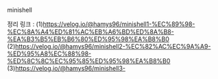 minishell

정리 링크 :
(1)https://velog.io/@hamys96/minishell1-%EC%89%98-%EC%8A%A4%ED%81%AC%EB%A6%BD%ED%8A%B8-%EA%B3%B5%EB%B6%80%ED%95%98%EA%B8%B0
(2)https://velog.io/@hamys96/minishell2-%EC%82%AC%EC%9A%A9-%ED%95%A8%EC%88%98-%ED%8C%8C%EC%95%85%ED%95%98%EA%B8%B0
(3)https://velog.io/@hamys96/minishell3-

